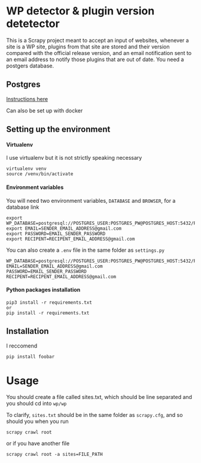 # WP detector & plugin version detetector

This is a Scrapy project meant to accept an input of websites, whenever a site is a WP site, plugins from that site are stored and their version compared with the official release version, and an email notification sent to an email address to notify those plugins that are out of date.
You need a postgers database.

## Postgres
[Instructions here](https://www.digitalocean.com/community/tutorials/how-to-install-and-use-postgresql-on-ubuntu-18-04)

Can also be set up with docker


## Setting up the environment

#### Virtualenv
I use virtualenv but it is not strictly speaking necessary

```
virtualenv venv
source /venv/bin/activate
```

#### Environment variables
You will need two environment variables, ```DATABASE``` and ```BROWSER```, for a database link

```
export WP_DATABASE=postgresql://POSTGRES_USER:POSTGRES_PW@POSTGRES_HOST:5432/POSTGRES_DB
export EMAIL=SENDER_EMAIL_ADDRESS@gmail.com
export PASSWORD=EMAIL_SENDER_PASSWORD
export RECIPENT=RECIPENT_EMAIL_ADDRESS@gmail.com
```

You can also create a `.env` file in the same folder as `settings.py`

```
WP_DATABASE=postgresql://POSTGRES_USER:POSTGRES_PW@POSTGRES_HOST:5432/POSTGRES_DB
EMAIL=SENDER_EMAIL_ADDRESS@gmail.com
PASSWORD=EMAIL_SENDER_PASSWORD
RECIPENT=RECIPENT_EMAIL_ADDRESS@gmail.com
```

#### Python packages installation
```
pip3 install -r requirements.txt
or
pip install -r requirements.txt
```





## Installation

I reccomend

```bash
pip install foobar
```


# Usage

You should create a file called sites.txt, which should be line separated and you should cd into `wp/wp`

To clarify, `sites.txt` should be in the same folder as `scrapy.cfg`, and so should you when you run


```
scrapy crawl root
```

or if you have another file

```
scrapy crawl root -a sites=FILE_PATH
```